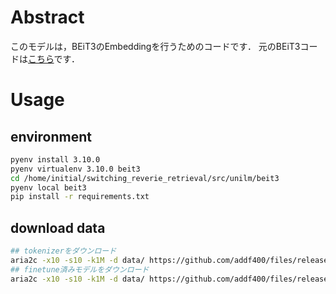 # Abstract
このモデルは，BEiT3のEmbeddingを行うためのコードです．
元のBEiT3コードは[こちら](https://github.com/microsoft/unilm/tree/master/beit3)です．

# Usage

## environment
```sh
pyenv install 3.10.0
pyenv virtualenv 3.10.0 beit3
cd /home/initial/switching_reverie_retrieval/src/unilm/beit3
pyenv local beit3
pip install -r requirements.txt
```

## download data
```sh
## tokenizerをダウンロード
aria2c -x10 -s10 -k1M -d data/ https://github.com/addf400/files/releases/download/beit3/beit3.spm
## finetune済みモデルをダウンロード
aria2c -x10 -s10 -k1M -d data/ https://github.com/addf400/files/releases/download/beit3/beit3_large_patch16_384_coco_retrieval.pth
```